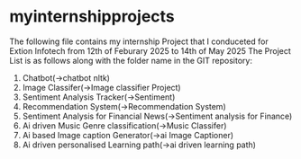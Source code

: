 # myinternshipprojects
The following file contains my internship Project that I conduceted for Extion Infotech from 12th of Feburary 2025 to 14th of May 2025
The Project List is as follows along with the folder name in the GIT repository:
1. Chatbot(->chatbot nltk)
2. Image Classifer(->Image classifier Project)
3. Sentiment Analysis Tracker(->Sentiment)
4. Recommendation System(->Recommendation System)
5. Sentiment Analysis for Financial News(->Sentiment analysis for Finance)
6. Ai driven Music Genre classification(->Music Classifer)
7. Ai based Image caption Generator(->ai Image Captioner)
8. Ai driven personalised Learning path(->ai driven learning path)
